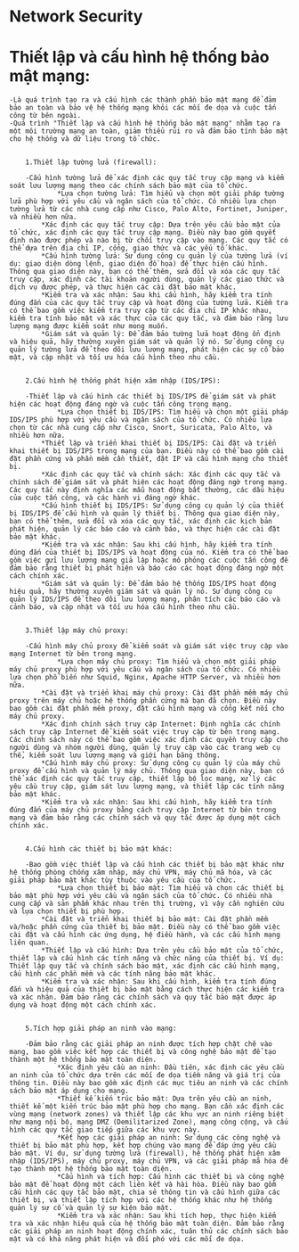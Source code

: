 # Network Security

# Thiết lập và cấu hình hệ thống bảo mật mạng: 
    -Là quá trình tạo ra và cấu hình các thành phần bảo mật mạng để đảm bảo an toàn và bảo vệ hệ thống mạng khỏi các mối đe dọa và cuộc tấn công từ bên ngoài. 
    -Quá trình "Thiết lập và cấu hình hệ thống bảo mật mạng" nhằm tạo ra một môi trường mạng an toàn, giảm thiểu rủi ro và đảm bảo tính bảo mật cho hệ thống và dữ liệu trong tổ chức.
    
        
        1.Thiết lập tường lửa (firewall): 
        
        -Cấu hình tường lửa để xác định các quy tắc truy cập mạng và kiểm soát lưu lượng mạng theo các chính sách bảo mật của tổ chức.
                *Lựa chọn tường lửa: Tìm hiểu và chọn một giải pháp tường lửa phù hợp với yêu cầu và ngân sách của tổ chức. Có nhiều lựa chọn tường lửa từ các nhà cung cấp như Cisco, Palo Alto, Fortinet, Juniper, và nhiều hơn nữa.
			*Xác định các quy tắc truy cập: Dựa trên yêu cầu bảo mật của tổ chức, xác định các quy tắc truy cập mạng. Điều này bao gồm quyết định nào được phép và nào bị từ chối truy cập vào mạng. Các quy tắc có thể dựa trên địa chỉ IP, cổng, giao thức và các yếu tố khác.
			*Cấu hình tường lửa: Sử dụng công cụ quản lý của tường lửa (ví dụ: giao diện dòng lệnh, giao diện đồ họa) để thực hiện cấu hình. Thông qua giao diện này, bạn có thể thêm, sửa đổi và xóa các quy tắc truy cập, xác định các tài khoản người dùng, quản lý các giao thức và dịch vụ được phép, và thực hiện các cài đặt bảo mật khác.
			*Kiểm tra và xác nhận: Sau khi cấu hình, hãy kiểm tra tính đúng đắn của các quy tắc truy cập và hoạt động của tường lửa. Kiểm tra có thể bao gồm việc kiểm tra truy cập từ các địa chỉ IP khác nhau, kiểm tra tính bảo mật và xác thực của các quy tắc, và đảm bảo rằng lưu lượng mạng được kiểm soát như mong muốn.
			*Giám sát và quản lý: Để đảm bảo tường lửa hoạt động ổn định và hiệu quả, hãy thường xuyên giám sát và quản lý nó. Sử dụng công cụ quản lý tường lửa để theo dõi lưu lượng mạng, phát hiện các sự cố bảo mật, và cập nhật và tối ưu hóa cấu hình theo nhu cầu.

        
        2.Cấu hình hệ thống phát hiện xâm nhập (IDS/IPS):

		-Thiết lập và cấu hình các thiết bị IDS/IPS để giám sát và phát hiện các hoạt động đáng ngờ và cuộc tấn công trong mạng.
                *Lựa chọn thiết bị IDS/IPS: Tìm hiểu và chọn một giải pháp IDS/IPS phù hợp với yêu cầu và ngân sách của tổ chức. Có nhiều lựa chọn từ các nhà cung cấp như Cisco, Snort, Suricata, Palo Alto, và nhiều hơn nữa.
			*Thiết lập và triển khai thiết bị IDS/IPS: Cài đặt và triển khai thiết bị IDS/IPS trong mạng của bạn. Điều này có thể bao gồm cài đặt phần cứng và phần mềm cần thiết, đặt IP và cấu hình mạng cho thiết bị.
			*Xác định các quy tắc và chính sách: Xác định các quy tắc và chính sách để giám sát và phát hiện các hoạt động đáng ngờ trong mạng. Các quy tắc này định nghĩa các mẫu hoạt động bất thường, các dấu hiệu của cuộc tấn công, và các hành vi đáng ngờ khác.
			*Cấu hình thiết bị IDS/IPS: Sử dụng công cụ quản lý của thiết bị IDS/IPS để cấu hình và quản lý thiết bị. Thông qua giao diện này, bạn có thể thêm, sửa đổi và xóa các quy tắc, xác định các kịch bản phát hiện, quản lý các báo cáo và cảnh báo, và thực hiện các cài đặt bảo mật khác.
			*Kiểm tra và xác nhận: Sau khi cấu hình, hãy kiểm tra tính đúng đắn của thiết bị IDS/IPS và hoạt động của nó. Kiểm tra có thể bao gồm việc gửi lưu lượng mạng giả lập hoặc mô phỏng các cuộc tấn công để đảm bảo rằng thiết bị phát hiện và báo cáo các hoạt động đáng ngờ một cách chính xác.
			*Giám sát và quản lý: Để đảm bảo hệ thống IDS/IPS hoạt động hiệu quả, hãy thường xuyên giám sát và quản lý nó. Sử dụng công cụ quản lý IDS/IPS để theo dõi lưu lượng mạng, phân tích các báo cáo và cảnh báo, và cập nhật và tối ưu hóa cấu hình theo nhu cầu.


        3.Thiết lập máy chủ proxy:

        -Cấu hình máy chủ proxy để kiểm soát và giám sát việc truy cập vào mạng Internet từ bên trong mạng.
                *Lựa chọn máy chủ proxy: Tìm hiểu và chọn một giải pháp máy chủ proxy phù hợp với yêu cầu và ngân sách của tổ chức. Có nhiều lựa chọn phổ biến như Squid, Nginx, Apache HTTP Server, và nhiều hơn nữa.
			*Cài đặt và triển khai máy chủ proxy: Cài đặt phần mềm máy chủ proxy trên máy chủ hoặc hệ thống phần cứng mà bạn đã chọn. Điều này bao gồm cài đặt phần mềm proxy, đặt cấu hình mạng và cổng kết nối cho máy chủ proxy.
			*Xác định chính sách truy cập Internet: Định nghĩa các chính sách truy cập Internet để kiểm soát việc truy cập từ bên trong mạng. Các chính sách này có thể bao gồm việc xác định các quyền truy cập cho người dùng và nhóm người dùng, quản lý truy cập vào các trang web cụ thể, kiểm soát lưu lượng mạng và giới hạn băng thông.
			*Cấu hình máy chủ proxy: Sử dụng công cụ quản lý của máy chủ proxy để cấu hình và quản lý máy chủ. Thông qua giao diện này, bạn có thể xác định các quy tắc truy cập, thiết lập bộ lọc mạng, xử lý các yêu cầu truy cập, giám sát lưu lượng mạng, và thiết lập các tính năng bảo mật khác.
			*Kiểm tra và xác nhận: Sau khi cấu hình, hãy kiểm tra tính đúng đắn của máy chủ proxy bằng cách truy cập Internet từ bên trong mạng và đảm bảo rằng các chính sách và quy tắc được áp dụng một cách chính xác.

        
        4.Cấu hình các thiết bị bảo mật khác: 

		-Bao gồm việc thiết lập và cấu hình các thiết bị bảo mật khác như hệ thống phòng chống xâm nhập, máy chủ VPN, máy chủ mã hóa, và các giải pháp bảo mật khác tùy thuộc vào yêu cầu của tổ chức.
                *Lựa chọn thiết bị bảo mật: Tìm hiểu và chọn các thiết bị bảo mật phù hợp với yêu cầu và ngân sách của tổ chức. Có nhiều nhà cung cấp và sản phẩm khác nhau trên thị trường, vì vậy cần nghiên cứu và lựa chọn thiết bị phù hợp.
			*Cài đặt và triển khai thiết bị bảo mật: Cài đặt phần mềm và/hoặc phần cứng của thiết bị bảo mật. Điều này có thể bao gồm việc cài đặt và cấu hình các ứng dụng, hệ điều hành, và các cấu hình mạng liên quan.
			*Thiết lập và cấu hình: Dựa trên yêu cầu bảo mật của tổ chức, thiết lập và cấu hình các tính năng và chức năng của thiết bị. Ví dụ: Thiết lập quy tắc và chính sách bảo mật, xác định các cấu hình mạng, cấu hình các phần mềm và các tính năng bảo mật khác.
			*Kiểm tra và xác nhận: Sau khi cấu hình, kiểm tra tính đúng đắn và hiệu quả của thiết bị bảo mật bằng cách thực hiện các kiểm tra và xác nhận. Đảm bảo rằng các chính sách và quy tắc bảo mật được áp dụng và hoạt động một cách chính xác.


        5.Tích hợp giải pháp an ninh vào mạng: 
		
        -Đảm bảo rằng các giải pháp an ninh được tích hợp chặt chẽ vào mạng, bao gồm việc kết hợp các thiết bị và công nghệ bảo mật để tạo thành một hệ thống bảo mật toàn diện.
			    *Xác định yêu cầu an ninh: Đầu tiên, xác định các yêu cầu an ninh của tổ chức dựa trên các mối đe dọa tiềm năng và giá trị của thông tin. Điều này bao gồm xác định các mục tiêu an ninh và các chính sách bảo mật áp dụng cho mạng.
			    *Thiết kế kiến trúc bảo mật: Dựa trên yêu cầu an ninh, thiết kế một kiến trúc bảo mật phù hợp cho mạng. Bạn cần xác định các vùng mạng (network zones) và thiết lập các khu vực an ninh riêng biệt như mạng nội bộ, mạng DMZ (Demilitarized Zone), mạng công cộng, và cấu hình các quy tắc giao tiếp giữa các khu vực này.
			    *Kết hợp các giải pháp an ninh: Sử dụng các công nghệ và thiết bị bảo mật phù hợp, kết hợp chúng vào mạng để đáp ứng yêu cầu bảo mật. Ví dụ, sử dụng tường lửa (firewall), hệ thống phát hiện xâm nhập (IDS/IPS), máy chủ proxy, máy chủ VPN, và các giải pháp mã hóa để tạo thành một hệ thống bảo mật toàn diện.
			    *Cấu hình và tích hợp: Cấu hình các thiết bị và công nghệ bảo mật để hoạt động một cách liên kết và hài hòa. Điều này bao gồm cấu hình các quy tắc bảo mật, chia sẻ thông tin và cấu hình giữa các thiết bị, và thiết lập tích hợp với các hệ thống khác như hệ thống quản lý sự cố và quản lý sự kiện bảo mật.
			    *Kiểm tra và xác nhận: Sau khi tích hợp, thực hiện kiểm tra và xác nhận hiệu quả của hệ thống bảo mật toàn diện. Đảm bảo rằng các giải pháp an ninh hoạt động chính xác, tuân thủ các chính sách bảo mật và có khả năng phát hiện và đối phó với các mối đe dọa.
